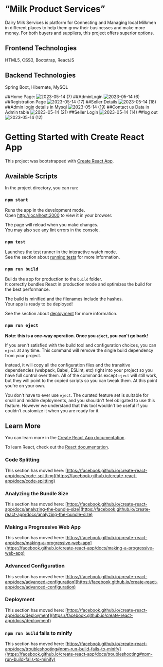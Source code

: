 
# “Milk Product Services”

Dairy Milk Services is platform for Connecting and Managing local Milkmen in different
places to help them grow their businesses and make more money. For both buyers and
suppliers, this project offers superior options.


## Frontend Technologies
HTML5, CSS3, Bootstrap, ReactJS
## Backend Technologies
Spring Boot, Hibernate, MySQL

##Home Page:
![2023-05-14 (7)](https://github.com/amoltambe1891/Ecommerce/assets/120792235/f878c454-e4e4-4bcf-b4dc-8b22f41ce955)
##AdminLogin
![2023-05-14 (6)](https://github.com/amoltambe1891/Ecommerce/assets/120792235/9c5d2167-4676-4cd4-b5d2-5f7d6b59655f)
##Registration Page
![2023-05-14 (17)](https://github.com/amoltambe1891/Ecommerce/assets/120792235/54b9eba7-1caa-417b-83c5-beac57e3706d)
##Seller Details
![2023-05-14 (18)](https://github.com/amoltambe1891/Ecommerce/assets/120792235/40193699-8fe3-4e77-8031-eb4717b77697)
##Admin login details in Mysql
![2023-05-14 (19)](https://github.com/amoltambe1891/Ecommerce/assets/120792235/d9b6f1f9-aabd-4620-a9a3-4586be3332ef)
##Contact us Data in Admin table
![2023-05-14 (21)](https://github.com/amoltambe1891/Ecommerce/assets/120792235/45d7f92f-50f4-47cc-9eb0-cca29ed497e6)
##Seller Login
![2023-05-14 (14)](https://github.com/amoltambe1891/Ecommerce/assets/120792235/f545b7fe-3b62-4b79-b3d3-0d03d15852e8)
##log out
![2023-05-14 (12)](https://github.com/amoltambe1891/Ecommerce/assets/120792235/63daec66-bafe-4c42-ae37-ae11c4613c90)













# Getting Started with Create React App

This project was bootstrapped with [Create React App](https://github.com/facebook/create-react-app).

## Available Scripts

In the project directory, you can run:

### `npm start`

Runs the app in the development mode.\
Open [http://localhost:3000](http://localhost:3000) to view it in your browser.

The page will reload when you make changes.\
You may also see any lint errors in the console.

### `npm test`

Launches the test runner in the interactive watch mode.\
See the section about [running tests](https://facebook.github.io/create-react-app/docs/running-tests) for more information.

### `npm run build`

Builds the app for production to the `build` folder.\
It correctly bundles React in production mode and optimizes the build for the best performance.

The build is minified and the filenames include the hashes.\
Your app is ready to be deployed!

See the section about [deployment](https://facebook.github.io/create-react-app/docs/deployment) for more information.

### `npm run eject`

**Note: this is a one-way operation. Once you `eject`, you can't go back!**

If you aren't satisfied with the build tool and configuration choices, you can `eject` at any time. This command will remove the single build dependency from your project.

Instead, it will copy all the configuration files and the transitive dependencies (webpack, Babel, ESLint, etc) right into your project so you have full control over them. All of the commands except `eject` will still work, but they will point to the copied scripts so you can tweak them. At this point you're on your own.

You don't have to ever use `eject`. The curated feature set is suitable for small and middle deployments, and you shouldn't feel obligated to use this feature. However we understand that this tool wouldn't be useful if you couldn't customize it when you are ready for it.

## Learn More

You can learn more in the [Create React App documentation](https://facebook.github.io/create-react-app/docs/getting-started).

To learn React, check out the [React documentation](https://reactjs.org/).

### Code Splitting

This section has moved here: [https://facebook.github.io/create-react-app/docs/code-splitting](https://facebook.github.io/create-react-app/docs/code-splitting)

### Analyzing the Bundle Size

This section has moved here: [https://facebook.github.io/create-react-app/docs/analyzing-the-bundle-size](https://facebook.github.io/create-react-app/docs/analyzing-the-bundle-size)

### Making a Progressive Web App

This section has moved here: [https://facebook.github.io/create-react-app/docs/making-a-progressive-web-app](https://facebook.github.io/create-react-app/docs/making-a-progressive-web-app)

### Advanced Configuration

This section has moved here: [https://facebook.github.io/create-react-app/docs/advanced-configuration](https://facebook.github.io/create-react-app/docs/advanced-configuration)

### Deployment

This section has moved here: [https://facebook.github.io/create-react-app/docs/deployment](https://facebook.github.io/create-react-app/docs/deployment)

### `npm run build` fails to minify

This section has moved here: [https://facebook.github.io/create-react-app/docs/troubleshooting#npm-run-build-fails-to-minify](https://facebook.github.io/create-react-app/docs/troubleshooting#npm-run-build-fails-to-minify)
